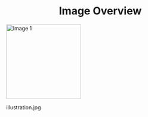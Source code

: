 <h1 style ="text-align: center;"> Image Overview </h1>
<div>
<div>
<img src="https://media.evkx.net/multimedia/technology/safety/illustration_xst.jpg" alt="Image 1" style="width: 200px;">
<p>illustration.jpg</p>
</div>
</div>
